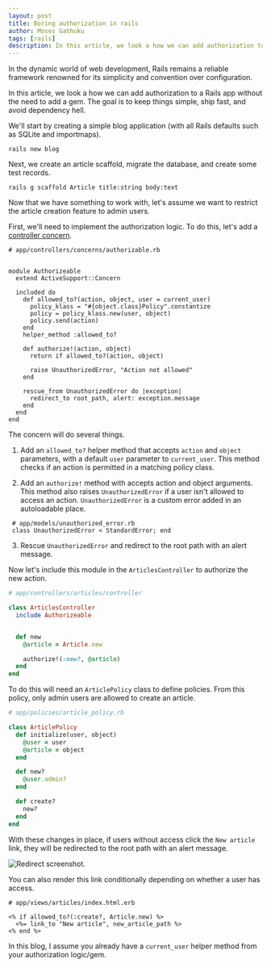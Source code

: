 ```yaml
---
layout: post
title: Boring authorization in rails
author: Moses Gathuku
tags: [rails]
description: In this article, we look a how we can add authorization to to rails app without the need for pulling a gem to keep this simple, ship fast and avoid dependency hell.
---
```



In the dynamic world of web development, Rails remains a reliable framework renowned for its simplicity and convention over configuration. 

In this article, we look a how we can add authorization to a Rails app without the need to add a gem. The goal is to keep things simple, ship fast, and avoid dependency hell.

We'll start by creating a simple blog application (with all Rails defaults such as SQLite and importmaps).


```
rails new blog
```

Next, we create an article scaffold, migrate the database, and create some test records.

```
rails g scaffold Article title:string body:text
```


Now that we have something to work with, let's assume we want to restrict the article creation feature to admin users. 

First, we'll need to implement the authorization logic. To do this, let's add a [controller concern](https://api.rubyonrails.org/classes/ActiveSupport/Concern.html).

```
# app/controllers/concerns/authorizable.rb


module Authorizeable
  extend ActiveSupport::Concern

  included do
    def allowed_to?(action, object, user = current_user)
      policy_klass = "#{object.class}Policy".constantize
      policy = policy_klass.new(user, object)
      policy.send(action)
    end
    helper_method :allowed_to?

    def authorize!(action, object)
      return if allowed_to?(action, object)

      raise UnauthorizedError, "Action not allowed"
    end

    rescue_from UnauthorizedError do |exception|
      redirect_to root_path, alert: exception.message
    end
  end
end

```

The concern will do several things. 

1. Add an `allowed_to?` helper method that accepts `action` and `object` parameters, with a default `user` parameter to `current_user`. This method checks if an action is permitted in a matching policy class.

2. Add an `authorize!` method with accepts action and object arguments. This method also raises `UnauthorizedError` if a user isn't allowed to access an action. `UnauthorizedError` is a custom error added in an autoloadable place. 

```
 # app/models/unauthorized_error.rb
 class UnauthorizedError < StandardError; end
```

3. Rescue `UnauthorizedError` and redirect to the root path with an alert message.



Now let's include this module in the `ArticlesController` to authorize the new action.

```rb
# app/controllers/articles/controller

class ArticlesController
  include Authorizeable


  def new
    @article = Article.new

    authorize!(:new?, @article)
  end
end
```

To do this will need an `ArticlePolicy` class to define policies. From this policy, only admin users are allowed to create an article.

```rb
# app/policies/article_policy.rb

class ArticlePolicy
  def initialize(user, object)
    @user = user
    @article = object
  end

  def new?
    @user.admin?
  end

  def create?
    new?
  end
end
```

With these changes in place, if users without access click the `New article` link, they will be redirected to the root path with an alert message. 

![Redirect screenshot.](https://share.cleanshot.com/pNf2h8mS)


You can also render this link conditionally depending on whether a user has access.

```
# app/views/articles/index.html.erb

<% if allowed_to?(:create?, Article.new) %>
  <%= link_to "New article", new_article_path %>
<% end %>
```

In this blog, I assume you already have a `current_user` helper method from your authorization logic/gem.
